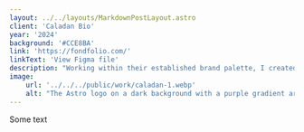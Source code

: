 ```yaml
---
layout: ../../layouts/MarkdownPostLayout.astro
client: 'Caladan Bio'
year: '2024'
background: '#CCE8BA'
link: 'https://fondfolio.com/'
linkText: 'View Figma file'
description: "Working within their established brand palette, I created a UI design system for the app that powers their desktop bio reactors."
image:
    url: '../../../public/work/caladan-1.webp'
    alt: "The Astro logo on a dark background with a purple gradient arc."
---
```

Some text